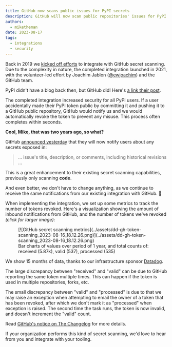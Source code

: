 ```yaml
---
title: GitHub now scans public issues for PyPI secrets
description: GitHub will now scan public repositories' issues for PyPI API tokens, and will notify repository owners when they are found.
authors:
  - miketheman
date: 2023-08-17
tags:
  - integrations
  - security
---
```


Back in 2019 we [kicked off efforts](https://github.com/pypi/warehouse/issues/6051)
to integrate with GitHub secret scanning.
Due to the complexity in nature, the completed integration launched in 2021,
with the volunteer-led effort by Joachim Jablon ([@ewjoachim](https://github.com/ewjoachim))
and the GitHub team.

<!-- more -->

PyPI didn't have a blog back then, but GitHub did!
Here's [a link their post](https://github.blog/changelog/2021-03-22-the-python-package-index-is-now-a-github-secret-scanning-integrator/).

The completed integration increased security for all PyPI users.
If a user accidentally made their PyPI token public by committing it
and pushing it to a GitHub public repository,
GitHub would notify us and we would automatically revoke the token to prevent any misuse.
This process often completes within seconds.

**Cool, Mike, that was two years ago, so what?**

GitHub [announced yesterday](https://github.blog/changelog/2023-08-16-secret-scanning-detects-secrets-in-issues-for-free-public-repositories/) that they will now notify users about any secrets exposed in:

> ... issue's title, description, or comments, including historical revisions ...

This is a great enhancement to their existing secret scanning capabilities,
previously only scanning **code**.

And even better, we don't have to change anything,
as we continue to receive the same notifications from our existing integration with GitHub. 🎉

When implementing the integration,
we set up some metrics to track the number of tokens revoked.
Here's a visualization showing the amount of inbound notifications from GitHub,
and the number of tokens we've revoked *(click for larger image)*:

<figure markdown>
  [![GitHub secret scanning metrics](../assets/dd-gh-token-scanning_2023-08-16_18.12.26.png)](../assets/dd-gh-token-scanning_2023-08-16_18.12.26.png)
  <figcaption>Bar charts of values over period of 1 year, and total counts of: received (5.87k), valid (537), processed (535)</figcaption>
</figure>

We show 15 months of data,
thanks to our infrastructure sponsor [Datadog](https://www.datadoghq.com/).

The large discrepancy between "received" and "valid" can be due to
GitHub reporting the same token multiple times.
This can happen if the token is used in multiple repositories, forks, etc.

The small discrepancy between "valid" and "processed" is due to that
we may raise an exception when attempting to email the owner of a token that has been revoked, after which we don't mark it as "processed" when exception is raised.
The second time the task runs, the token is now invalid, and doesn't increment the "valid" count.

Read [GitHub's notice on The Changelog](https://github.blog/changelog/2023-08-16-secret-scanning-detects-secrets-in-issues-for-free-public-repositories/)
for more details.

If your organization performs this kind of secret scanning,
we'd love to hear from you and integrate with your tooling.
